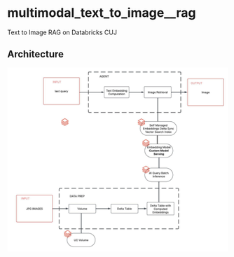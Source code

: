# multimodal_text_to_image__rag
Text to Image RAG on Databricks CUJ

## Architecture

![Architecture](https://github.com/sarahovakeemian/multimodal_text_to_image__rag/blob/main/images_for_readme/arch_diagram.jpeg)